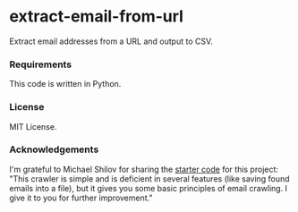 # extract-email-from-url

Extract email addresses from a URL and output to CSV.

### Requirements

This code is written in Python.

### License

MIT License.

### Acknowledgements

I'm grateful to Michael Shilov for sharing the [starter code](http://scraping.pro/simple-email-crawler-python/) for this project: "This crawler is simple and is deficient in several features (like saving found emails into a file), but it gives you some basic principles of email crawling. I give it to you for further improvement."

